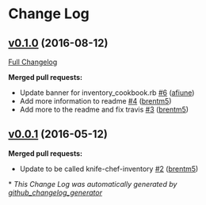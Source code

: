 # Change Log

## [v0.1.0](https://github.com/brentm5/knife-chef-inventory/tree/v0.1.0) (2016-08-12)
[Full Changelog](https://github.com/brentm5/knife-chef-inventory/compare/v0.0.1...v0.1.0)

**Merged pull requests:**

- Update banner for inventory\_cookbook.rb [\#6](https://github.com/brentm5/knife-chef-inventory/pull/6) ([afiune](https://github.com/afiune))
- Add more information to readme [\#4](https://github.com/brentm5/knife-chef-inventory/pull/4) ([brentm5](https://github.com/brentm5))
- Add more to the readme and fix travis [\#3](https://github.com/brentm5/knife-chef-inventory/pull/3) ([brentm5](https://github.com/brentm5))

## [v0.0.1](https://github.com/brentm5/knife-chef-inventory/tree/v0.0.1) (2016-05-12)
**Merged pull requests:**

- Update to be called knife-chef-inventory [\#2](https://github.com/brentm5/knife-chef-inventory/pull/2) ([brentm5](https://github.com/brentm5))



\* *This Change Log was automatically generated by [github_changelog_generator](https://github.com/skywinder/Github-Changelog-Generator)*